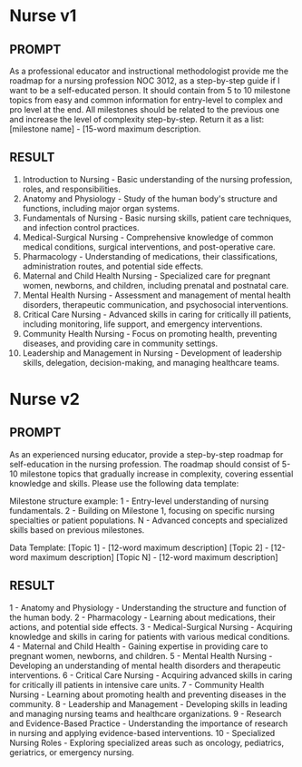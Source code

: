 # Nurse  v1

## PROMPT
As a professional educator and instructional methodologist provide me the roadmap for a nursing profession NOC 3012, as a step-by-step guide if I want to be a self-educated person.
It should contain from 5 to 10 milestone topics from easy and common information for entry-level to complex and pro level at the end. All milestones should be related to the previous one and increase the level of complexity step-by-step.
Return it as a list:
[milestone name] - [15-word maximum description.
## RESULT
1. Introduction to Nursing - Basic understanding of the nursing profession, roles, and responsibilities.
2. Anatomy and Physiology - Study of the human body's structure and functions, including major organ systems.
3. Fundamentals of Nursing - Basic nursing skills, patient care techniques, and infection control practices.
4. Medical-Surgical Nursing - Comprehensive knowledge of common medical conditions, surgical interventions, and post-operative care.
5. Pharmacology - Understanding of medications, their classifications, administration routes, and potential side effects.
6. Maternal and Child Health Nursing - Specialized care for pregnant women, newborns, and children, including prenatal and postnatal care.
7. Mental Health Nursing - Assessment and management of mental health disorders, therapeutic communication, and psychosocial interventions.
8. Critical Care Nursing - Advanced skills in caring for critically ill patients, including monitoring, life support, and emergency interventions.
9. Community Health Nursing - Focus on promoting health, preventing diseases, and providing care in community settings.
10. Leadership and Management in Nursing - Development of leadership skills, delegation, decision-making, and managing healthcare teams.

# Nurse v2
## PROMPT
As an experienced nursing educator, provide a step-by-step roadmap for self-education in the nursing profession. The roadmap should consist of 5-10 milestone topics that gradually increase in complexity, covering essential knowledge and skills. Please use the following data template:

Milestone structure example:
1 - Entry-level understanding of nursing fundamentals.
2 - Building on Milestone 1, focusing on specific nursing specialties or patient populations.
N - Advanced concepts and specialized skills based on previous milestones.

Data Template:
[Topic 1] - [12-word maximum description]
[Topic 2] - [12-word maximum description]
[Topic N] - [12-word maximum description]

## RESULT
1 - Anatomy and Physiology - Understanding the structure and function of the human body.
2 - Pharmacology - Learning about medications, their actions, and potential side effects.
3 - Medical-Surgical Nursing - Acquiring knowledge and skills in caring for patients with various medical conditions.
4 - Maternal and Child Health - Gaining expertise in providing care to pregnant women, newborns, and children.
5 - Mental Health Nursing - Developing an understanding of mental health disorders and therapeutic interventions.
6 - Critical Care Nursing - Acquiring advanced skills in caring for critically ill patients in intensive care units.
7 - Community Health Nursing - Learning about promoting health and preventing diseases in the community.
8 - Leadership and Management - Developing skills in leading and managing nursing teams and healthcare organizations.
9 - Research and Evidence-Based Practice - Understanding the importance of research in nursing and applying evidence-based interventions.
10 - Specialized Nursing Roles - Exploring specialized areas such as oncology, pediatrics, geriatrics, or emergency nursing.
